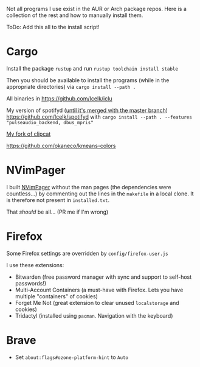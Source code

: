 Not all programs I use exist in the AUR or Arch package repos.
Here is a collection of the rest and how to manually install them.

ToDo: Add this all to the install script!

# Cargo
Install the package `rustup` and run `rustup toolchain install stable`

Then you should be available to install the programs (while in the appropriate directories) via `cargo install --path .`

All binaries in <https://github.com/Icelk/iclu>

My version of spotifyd ([until it's merged with the master branch](https://github.com/Spotifyd/spotifyd/pull/750)) <https://github.com/Icelk/spotifyd> with `cargo install --path . --features "pulseaudio_backend, dbus_mpris"`

[My fork of clipcat](https://github.com/Icelk/clipcat)

<https://github.com/okaneco/kmeans-colors>

# NVimPager

I built [NVimPager](https://github.com/lucc/nvimpager) without the man pages (the dependencies were countless...) by commenting out the lines in
the `makefile` in a local clone. It is therefore not present in `installed.txt`.

That *should* be all... (PR me if I'm wrong)

# Firefox

Some Firefox settings are overridden by `config/firefox-user.js`

I use these extensions:
- Bitwarden (free password manager with sync and support to self-host passwords!)
- Multi-Account Containers (a must-have with Firefox. Lets you have multiple "containers" of cookies)
- Forget Me Not (great extension to clear unused `localstorage` and cookies)
- Tridactyl (installed using `pacman`. Navigation with the keyboard)

# Brave

- Set `about:flags#ozone-platform-hint` to `Auto`

